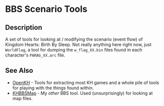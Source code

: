# BBS Scenario Tools

## Description

A set of tools for looking at / modifying the scenario (event flow) of Kingdom Hearts: Birth By Sleep. Not really anything here right now, just `WorldFlag`, a tool for dumping the `w_flag_XX.bin` files found in each character's `PARAG_XX.arc` file.

## See Also

- [OpenKH](https://github.com/Xeeynamo/OpenKh) - Tools for extracting most KH games and a whole pile of tools for playing with the things found within.
- [KHBBSMap](https://github.com/thamstras/KHBBSMap) - My *other* BBS tool. Used (unsurprisingly) for looking at map files.